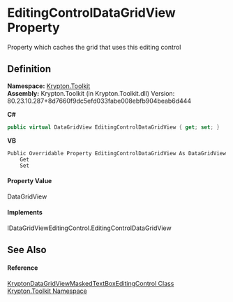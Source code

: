 # EditingControlDataGridView Property


Property which caches the grid that uses this editing control



## Definition
**Namespace:** <a href="79d2eac2-21f4-54ff-7552-b20c33c30600.md">Krypton.Toolkit</a>  
**Assembly:** Krypton.Toolkit (in Krypton.Toolkit.dll) Version: 80.23.10.287+8d7660f9dc5efd033fabe008ebfb904beab6d444

**C#**
``` C#
public virtual DataGridView EditingControlDataGridView { get; set; }
```
**VB**
``` VB
Public Overridable Property EditingControlDataGridView As DataGridView
	Get
	Set
```



#### Property Value
DataGridView

#### Implements
IDataGridViewEditingControl.EditingControlDataGridView  


## See Also


#### Reference
<a href="456849ff-f62a-aabf-5b8b-1a805e76e898.md">KryptonDataGridViewMaskedTextBoxEditingControl Class</a>  
<a href="79d2eac2-21f4-54ff-7552-b20c33c30600.md">Krypton.Toolkit Namespace</a>  
